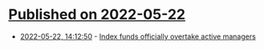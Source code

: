 # [Published on 2022-05-22](index.md)

* [2022-05-22, 14:12:50](https://news.ycombinator.com/item?id=31468371) - [Index funds officially overtake active managers](https://finance.yahoo.com/news/index-fund-assets-exceed-active-fund-assets-120639243.html)
